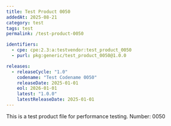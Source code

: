 ```yaml
---
title: Test Product 0050
addedAt: 2025-08-21
category: test
tags: test
permalink: /test-product-0050

identifiers:
  - cpe: cpe:2.3:a:testvendor:test_product_0050
  - purl: pkg:generic/test_product_0050@1.0.0

releases:
  - releaseCycle: "1.0"
    codename: "Test Codename 0050"
    releaseDate: 2025-01-01
    eol: 2026-01-01
    latest: "1.0.0"
    latestReleaseDate: 2025-01-01
---
```


This is a test product file for performance testing. Number: 0050
